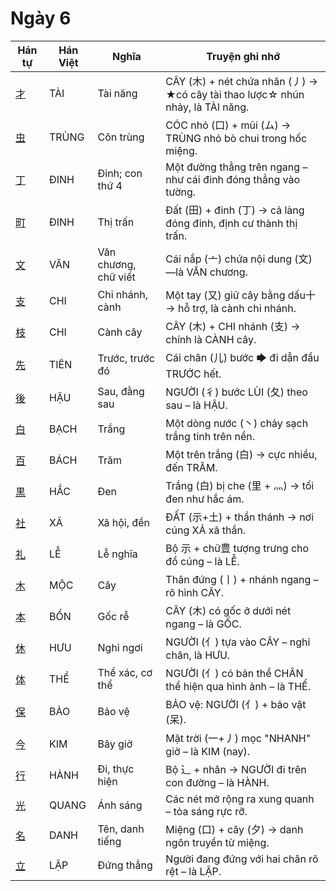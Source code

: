 # Ngày 6

| Hán tự | Hán Việt | Nghĩa | Truyện ghi nhớ |
| ------------------------------------------------ | -------- | -------------------- | ----------------------------------------------------------------------------------------------------------------- |
| [才](https://mazii.net/vi-VN/search/kanji/javi/才) | TÀI | Tài năng | CÂY (木) + nét chứa nhân (丿) → ★có cây tài thao lược☆ nhún nhảy, là TÀI năng. |
| [虫](https://mazii.net/vi-VN/search/kanji/javi/虫) | TRÙNG | Côn trùng | CÓC nhỏ (口) + mũi (ム) → TRÙNG nhỏ bò chui trong hốc miệng. |
| [丁](https://mazii.net/vi-VN/search/kanji/javi/丁) | ĐINH | Đinh; con thứ 4 | Một đường thẳng trên ngang – như cái đinh đóng thẳng vào tường. |
| [町](https://mazii.net/vi-VN/search/kanji/javi/町) | ĐINH | Thị trấn | Đất (田) + đinh (丁) → cả làng đóng đinh, định cư thành thị trấn. |
| [文](https://mazii.net/vi-VN/search/kanji/javi/文) | VĂN | Văn chương, chữ viết | Cái nắp (亠) chứa nội dung (文)—là VĂN chương. |
| [支](https://mazii.net/vi-VN/search/kanji/javi/支) | CHI | Chi nhánh, cành | Một tay (又) giữ cây bằng dấu十 → hỗ trợ, là cành chi nhánh. |
| [枝](https://mazii.net/vi-VN/search/kanji/javi/枝) | CHI | Cành cây | CÂY (木) + CHI nhánh (支) → chính là CÀNH cây. |
| [先](https://mazii.net/vi-VN/search/kanji/javi/先) | TIÊN | Trước, trước đó | Cái chân (儿) bước 🡆 đi dẫn đầu TRƯỚC hết. |
| [後](https://mazii.net/vi-VN/search/kanji/javi/後) | HẬU | Sau, đằng sau | NGƯỜI (彳) bước LÙI (夂) theo sau – là HẬU. |
| [白](https://mazii.net/vi-VN/search/kanji/javi/白) | BẠCH | Trắng | Một dòng nước (丶) chảy sạch trắng tinh trên nền. |
| [百](https://mazii.net/vi-VN/search/kanji/javi/百) | BÁCH | Trăm | Một trên trắng (白) → cực nhiều, đến TRĂM. |
| [黒](https://mazii.net/vi-VN/search/kanji/javi/黒) | HẮC | Đen | Trắng (白) bị che (里 + 灬) → tối đen như hắc ám. |
| [社](https://mazii.net/vi-VN/search/kanji/javi/社) | XÃ | Xã hội, đền | ĐẤT (示+土) + thần thánh → nơi cúng XẢ xã thần. |
| [礼](https://mazii.net/vi-VN/search/kanji/javi/礼) | LỄ | Lễ nghĩa | Bộ 示 + chữ豊 tượng trưng cho đồ cúng – là LỄ. |
| [木](https://mazii.net/vi-VN/search/kanji/javi/木) | MỘC | Cây | Thân đứng (丨) + nhánh ngang – rõ hình CÂY. |
| [本](https://mazii.net/vi-VN/search/kanji/javi/本) | BỔN | Gốc rễ | CÂY (木) có gốc ở dưới nét ngang – là GỐC. |
| [休](https://mazii.net/vi-VN/search/kanji/javi/休) | HƯU | Nghỉ ngơi | NGƯỜI (亻) tựa vào CÂY – nghỉ chân, là HƯU. |
| [体](https://mazii.net/vi-VN/search/kanji/javi/体) | THỂ | Thể xác, cơ thể | NGƯỜI (亻) có bản thể CHÂN thể hiện qua hình ảnh – là THỂ. |
| [保](https://mazii.net/vi-VN/search/kanji/javi/保) | BẢO | Bảo vệ | BẢO vệ: NGƯỜI (亻) + bảo vật (呆). |
| [今](https://mazii.net/vi-VN/search/kanji/javi/今) | KIM | Bây giờ | Mặt trời (一+丿) mọc "NHANH" giờ – là KIM (nay). |
| [行](https://mazii.net/vi-VN/search/kanji/javi/行) | HÀNH | Đi, thực hiện | Bộ ⻌ + nhân → NGƯỜI đi trên con đường – là HÀNH. |
| [光](https://mazii.net/vi-VN/search/kanji/javi/光) | QUANG | Ánh sáng | Các nét mở rộng ra xung quanh – tỏa sáng rực rỡ. |
| [名](https://mazii.net/vi-VN/search/kanji/javi/名) | DANH | Tên, danh tiếng | Miệng (口) + cây (夕) → danh ngôn truyền từ miệng. |
| [立](https://mazii.net/vi-VN/search/kanji/javi/立) | LẬP | Đứng thẳng | Người đang đứng với hai chân rõ rệt – là LẬP. |